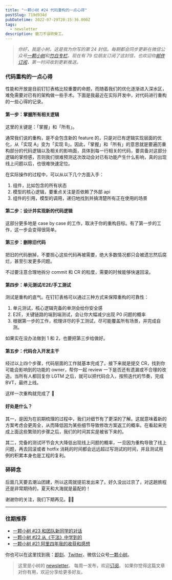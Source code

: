 ```yaml
---
title: "一颗小树 #24 代码重构的一点心得"
postSlug: 719d934d
pubDatetime: 2022-07-29T20:15:36.000Z
tags:
  - newsletter
description: 磨刀不误砍柴工。
---
```


> _你好，我是小树。这是我为你写的第 24 封信。每期都会同步更新在微信公众号[一颗小树](https://weixin.sogou.com/weixin?query=a_warm_tree)和[竹白专栏](https://xiaoshu.zhubai.love)。现在有 79 位朋友订阅了这封信，也欢迎你[邮件订阅](https://xiaoshu.zhubai.love)，第一时间收到更新推送。_

### 代码重构的一点心得

性能和开放是目前钉钉表格比较重要的命题，而随着我们的优化逐渐进入深水区，难免需要对已有的架构做一些手术。下面是我最近在实际开发中，对代码进行重构的一些心得的记录。

#### 第一步：掌握所有相关逻辑

这里的关键是：「掌握」和「所有」。

通常我们说的重构，是不会包含新的 feature 的，只是对已有逻辑实现层面的优化，从「实现 A」变为「实现 B」。因此，「掌握」和「所有」的意思就是要遍历重构部分的代码逻辑以及相关的影响面，具体到每一行相关的代码，要具备对这部分逻辑的掌控感，否则我们很难预测这次改动会对已有功能产生什么影响，真的出现线上问题以后，也很难快速定位。

在实际操作的过程中，可以从以下几个方面入手：

1. 组件，比如包含的所有状态
2. 模型的核心逻辑，要重点关注是否依赖了外部 api
3. 组件的引用，模型的调用，递归地找到并搞清楚所有正在使用的场景

#### 第二步：设计并实现新的代码逻辑

这部分更多地是 case by case 的工作，取决于你的重构目标。有了第一步的工作，这一步会变得很简单。

#### 第三步：删除旧代码

把旧的代码删掉，不要担心这些代码再被需要，绝大多数情况都只会被遗忘然后腐烂，甚至引发更多问题。

不过要注意合理地拆分 commit 和 CR 的粒度，需要的时候能够快速回滚。

#### 第四步：单元测试/E2E/手工测试

测试是重构的底气。在钉钉表格可以通过三种方式来保障重构的可靠性：

1. 单元测试，核心逻辑完备的单测会给你安全感
2. E2E，关键链路的端到端测试，会让你大幅减少出现 P0 问题的概率
3. 根据第一步的工作，梳理详尽的手工测试，尽可能覆盖所有场景，并完成自测。

如果实在没办法做到 1 和 2，也要把第三步给做好。

#### 第五步：代码合入开发主干

经过以上四个步骤，代码层面的工作就基本完成了。接下来就是提交 CR，找到你可能会影响到的功能的 owner，帮你一起 review 一下是否还有遗漏或不合理的改造。当所有人都回复你 LGTM 之后，就可以把代码合入，按照迭代的节奏，完成 BVT，最终上线。

这样一次重构就完成了 👏

#### 好处是什么？

其一，是因为在前期梳理的过程中，我们对细节有了更深的了解。这就意味着新的方案考虑会更周全，从而降低因为某些细节导致修改方案返工的概率。在看起来完成上面这些繁琐的步骤之后，我们的时间其实是被省下来的。

其二，完备的测试环节会大大降低出现线上问题的概率，一旦因为重构导致了线上问题，再去回滚或者 hotfix 消耗的时间都会远远超过写测试的时间，并且测试用例的积累本身也是工程的复利。

### 碎碎念

后面几天要去潮汕团建，所以这周就提前发出来了。好久没出过京了，对这趟旅程还是非常期待的，夏天和大海就是最配的！

谢谢你的关注，我们下期再见。👋🏻

---

### 往期推荐

- [一颗小树 #23 和团队新同学的对话](https://xiaoshu.zhubai.love/posts/2163172109873160192)
- [一颗小树 #22 从《干法》中学到的](https://xiaoshu.zhubai.love/posts/2160634777723002880)
- [一颗小树 #21 阿里四年我的收获和感想](https://xiaoshu.zhubai.love/posts/2158096524499283968)

你也可以在这里找到我：[即刻](https://okjk.co/3Vsn5T)、[Twitter](https://twitter.com/yeshu_in_future)、微信公众号[一颗小树](https://weixin.sogou.com/weixin?query=a_warm_tree)。

> 这里是小树的 [newsletter](https://xiaoshu.zhubai.love)。 每周一发布，欢迎[订阅](https://xiaoshu.zhubai.love)。
> 如果你觉得这篇文章对你有用，欢迎分享给更多好友。

